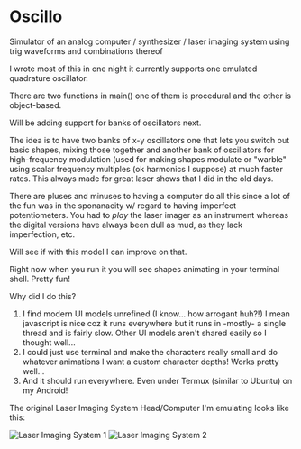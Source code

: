 # Oscillo
Simulator of an analog computer / synthesizer / laser imaging system using trig waveforms and combinations thereof


I wrote most of this in one night it currently supports one emulated quadrature oscillator.

There are two functions in main() one of them is procedural and the other is object-based.

Will be adding support for banks of oscillators next.

The idea is to have two banks of x-y oscillators one that lets you switch out basic shapes, mixing those together and
another bank of oscillators for high-frequency modulation (used for making shapes modulate or "warble" using
scalar frequency multiples (ok harmonics I suppose) at much faster rates.  This always made for great laser shows
that I did in the old days.

There are pluses and minuses to having a computer do all this since a lot of the fun was in the sponanaeity w/ regard
to having imperfect potentiometers.  You had to _play_ the laser imager as an instrument whereas the digital versions
have always been dull as mud, as they lack imperfection, etc.

Will see if with this model I can improve on that.

Right now when you run it you will see shapes animating in your terminal shell.  Pretty fun!

Why did I do this?

1.  I find modern UI models unrefined (I know... how arrogant huh?!)
    I mean javascript is nice coz it runs everywhere but it runs in -mostly- a single thread
      and is fairly slow.  Other UI models aren't shared easily so I thought well...
2.  I could just use terminal and make the characters really small and do whatever animations
      I want a custom character depths!  Works pretty well...
3.  And it should run everywhere.  Even under Termux (similar to Ubuntu) on my Android!


The original Laser Imaging System Head/Computer I'm emulating looks like this:

![Laser Imaging System 1](https://github.com/tpfaff100/Oscillo/AnalogLaserImagingSynth01.jpg?raw=true)
![Laser Imaging System 2](https://github.com/tpfaff100/Oscillo/AnalogLaserImagingSynth02.jpg?raw=true)
